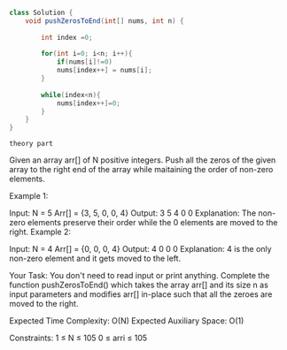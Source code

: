 
```Java
class Solution {
    void pushZerosToEnd(int[] nums, int n) {
        
        int index =0;
        
        for(int i=0; i<n; i++){
            if(nums[i]!=0)
            nums[index++] = nums[i];
        }
        
        while(index<n){
            nums[index++]=0;
        }
    }
}
```

``theory part``


Given an array arr[] of N positive integers. Push all the zeros of the given array to the right end of the array while maitaining the order of non-zero elements.


Example 1:

Input:
N = 5
Arr[] = {3, 5, 0, 0, 4}
Output: 3 5 4 0 0
Explanation: The non-zero elements
preserve their order while the 0
elements are moved to the right.
Example 2:

Input:
N = 4
Arr[] = {0, 0, 0, 4}
Output: 4 0 0 0
Explanation: 4 is the only non-zero
element and it gets moved to the left.

Your Task:
You don't need to read input or print anything. Complete the function pushZerosToEnd() which takes the array arr[] and its size n as input parameters and modifies arr[] in-place such that all the zeroes are moved to the right.  


Expected Time Complexity: O(N)
Expected Auxiliary Space: O(1)


Constraints:
1 ≤ N ≤ 105
0 ≤ arri ≤ 105
